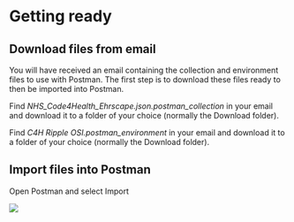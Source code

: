 # Getting ready
## Download files from email
You will have received an email containing the collection and environment files to use with Postman. The first step is to download these files ready to then be imported into Postman.

Find *NHS_Code4Health_Ehrscape.json.postman_collection* in your email and download it to a folder of your choice (normally the Download folder).

Find *C4H Ripple OSI.postman_environment* in your email and download it to a folder of your choice (normally the Download folder).

## Import files into Postman
Open Postman and select Import

![](file://localhost/Users/hildegardfranke/Documents/test%20github/Hildi's%20playpen/Images/ImportFilesIntoPostman.jpg)
